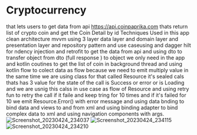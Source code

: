 
# Cryptocurrency
that lets users to get data from api https://api.coinpaprika.com thats return list of crypto coin and get the Coin Detail by id Techniques Used in this app
clean architecture mvvm using 3 layer data layer and domain layer and presentation layer and repository pattern and use caseusing and dagger hilt for ndency injection and retrofit to get the data from api and using dto to transfer object from dto (full response ) to object we only need in the app and kotlin coutines to get the list of coin in background thread and using kotlin flow to colect data as flow because we need to emit multiply value in the same time we are using class for that called Resource it's sealed cals thats  has 3 value for the state of the call is Success or error or is Loading and we are usnig  this calss in use case as flow of Resource and using retry fun to retry the  call if it faile and keep tring for 10 times and if it's failed for 10 we emit Resource.Error() with error message and using data bnding to bind data and views to and from xml and using binding adapter to bind complex data to xml and using  navigation components with args.
![Screenshot_20230424_234037](https://user-images.githubusercontent.com/111383089/234124011-f7a20092-c125-43aa-849b-f02e585da817.png)
![Screenshot_20230424_234115](https://user-images.githubusercontent.com/111383089/234124029-46ef4163-abcf-4a20-bc1c-848fb729aa1c.png)
![Screenshot_20230424_234210](https://user-images.githubusercontent.com/111383089/234124048-82cde127-42ec-4e4c-99f9-dfc7d5358ec7.png)

